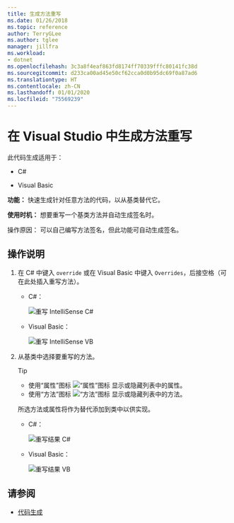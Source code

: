 ```yaml
---
title: 生成方法重写
ms.date: 01/26/2018
ms.topic: reference
author: TerryGLee
ms.author: tglee
manager: jillfra
ms.workload:
- dotnet
ms.openlocfilehash: 3c3a8f4eaf863fd8174ff70339fffc80141fc38d
ms.sourcegitcommit: d233ca00ad45e50cf62cca0d0b95dc69f0a87ad6
ms.translationtype: HT
ms.contentlocale: zh-CN
ms.lasthandoff: 01/01/2020
ms.locfileid: "75569239"
---
```

# <a name="generate-an-override-in-visual-studio"></a>在 Visual Studio 中生成方法重写

此代码生成适用于：

- C#

- Visual Basic

**功能：** 快速生成针对任意方法的代码，以从基类替代它。

**使用时机：** 想要重写一个基类方法并自动生成签名时。

操作原因：  可以自己编写方法签名，但此功能可自动生成签名。

## <a name="how-to"></a>操作说明

1. 在 C# 中键入 `override` 或在 Visual Basic 中键入 `Overrides`，后接空格（可在此处插入重写方法）。

   - C#：

      ![重写 IntelliSense C#](media/override-intellisense-cs.png)

   - Visual Basic：

      ![重写 IntelliSense VB](media/override-intellisense-vb.png)

2. 从基类中选择要重写的方法。

   > [!TIP]
   > - 使用“属性”图标 ![“属性”图标](media/override-property-cs.png) 显示或隐藏列表中的属性。
   > - 使用“方法”图标 ![“方法”图标](media/override-method-cs.png) 显示或隐藏列表中的方法。

   所选方法或属性将作为替代添加到类中以供实现。

   - C#：

       ![重写结果 C#](media/override-result-cs.png)

   - Visual Basic：

       ![重写结果 VB](media/override-result-vb.png)

## <a name="see-also"></a>请参阅

- [代码生成](../code-generation-in-visual-studio.md)
